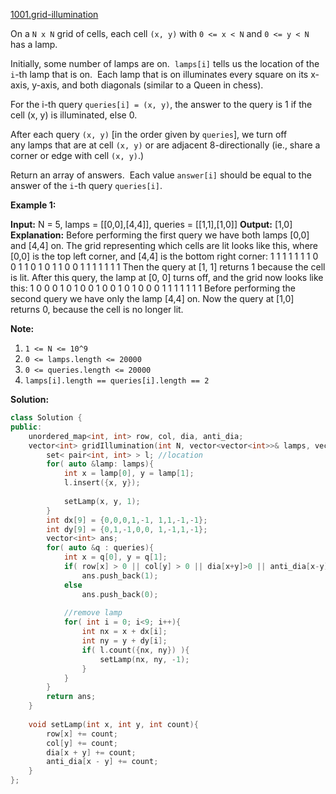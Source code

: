 [1001.grid-illumination](https://leetcode.com/problems/grid-illumination/)  

On a `N x N` grid of cells, each cell `(x, y)` with `0 <= x < N` and `0 <= y < N` has a lamp.

Initially, some number of lamps are on.  `lamps[i]` tells us the location of the `i`\-th lamp that is on.  Each lamp that is on illuminates every square on its x-axis, y-axis, and both diagonals (similar to a Queen in chess).

For the i-th query `queries[i] = (x, y)`, the answer to the query is 1 if the cell (x, y) is illuminated, else 0.

After each query `(x, y)` \[in the order given by `queries`\], we turn off any lamps that are at cell `(x, y)` or are adjacent 8-directionally (ie., share a corner or edge with cell `(x, y)`.)

Return an array of answers.  Each value `answer[i]` should be equal to the answer of the `i`\-th query `queries[i]`.

**Example 1:**

**Input:** N = 5, lamps = \[\[0,0\],\[4,4\]\], queries = \[\[1,1\],\[1,0\]\]
**Output:** \[1,0\]
**Explanation:** 
Before performing the first query we have both lamps \[0,0\] and \[4,4\] on.
The grid representing which cells are lit looks like this, where \[0,0\] is the top left corner, and \[4,4\] is the bottom right corner:
1 1 1 1 1
1 1 0 0 1
1 0 1 0 1
1 0 0 1 1
1 1 1 1 1
Then the query at \[1, 1\] returns 1 because the cell is lit.  After this query, the lamp at \[0, 0\] turns off, and the grid now looks like this:
1 0 0 0 1
0 1 0 0 1
0 0 1 0 1
0 0 0 1 1
1 1 1 1 1
Before performing the second query we have only the lamp \[4,4\] on.  Now the query at \[1,0\] returns 0, because the cell is no longer lit.

**Note:**

1.  `1 <= N <= 10^9`
2.  `0 <= lamps.length <= 20000`
3.  `0 <= queries.length <= 20000`
4.  `lamps[i].length == queries[i].length == 2`  



**Solution:**  

```cpp
class Solution {
public:
    unordered_map<int, int> row, col, dia, anti_dia;
    vector<int> gridIllumination(int N, vector<vector<int>>& lamps, vector<vector<int>>& queries) {
        set< pair<int, int> > l; //location
        for( auto &lamp: lamps){
            int x = lamp[0], y = lamp[1];
            l.insert({x, y});
            
            setLamp(x, y, 1);
        }
        int dx[9] = {0,0,0,1,-1, 1,1,-1,-1};
        int dy[9] = {0,1,-1,0,0, 1,-1,1,-1};
        vector<int> ans;
        for( auto &q : queries){
            int x = q[0], y = q[1];
            if( row[x] > 0 || col[y] > 0 || dia[x+y]>0 || anti_dia[x-y]>0 )
                ans.push_back(1);
            else
                ans.push_back(0);
            
            //remove lamp
            for( int i = 0; i<9; i++){
                int nx = x + dx[i];
                int ny = y + dy[i];
                if( l.count({nx, ny}) ){
                    setLamp(nx, ny, -1);
                }
            }
        }
        return ans;
    }
    
    void setLamp(int x, int y, int count){
        row[x] += count;
        col[y] += count;
        dia[x + y] += count;
        anti_dia[x - y] += count;
    }
};
```
      